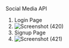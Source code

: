 Social Media API

1. Login Page
2. ![Screenshot (420)](https://github.com/RishabhSaxena45/Social-Media-API/assets/136158506/3c85f1c8-a0bb-4f4d-841a-844c0d826c41)
3. Signup Page
4. ![Screenshot (421)](https://github.com/RishabhSaxena45/Social-Media-API/assets/136158506/3980ab0d-f9ac-4b27-9765-0764ab1b2b6c)
